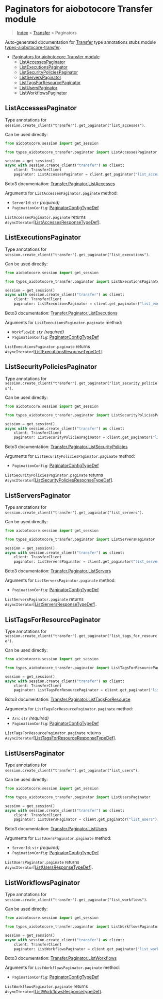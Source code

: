 <a id="paginators-for-aiobotocore-transfer-module"></a>

# Paginators for aiobotocore Transfer module

> [Index](../README.md) > [Transfer](./README.md) > Paginators

Auto-generated documentation for
[Transfer](https://boto3.amazonaws.com/v1/documentation/api/latest/reference/services/transfer.html#Transfer)
type annotations stubs module
[types-aiobotocore-transfer](https://pypi.org/project/types-aiobotocore-transfer/).

- [Paginators for aiobotocore Transfer module](#paginators-for-aiobotocore-transfer-module)
  - [ListAccessesPaginator](#listaccessespaginator)
  - [ListExecutionsPaginator](#listexecutionspaginator)
  - [ListSecurityPoliciesPaginator](#listsecuritypoliciespaginator)
  - [ListServersPaginator](#listserverspaginator)
  - [ListTagsForResourcePaginator](#listtagsforresourcepaginator)
  - [ListUsersPaginator](#listuserspaginator)
  - [ListWorkflowsPaginator](#listworkflowspaginator)

<a id="listaccessespaginator"></a>

## ListAccessesPaginator

Type annotations for
`session.create_client("transfer").get_paginator("list_accesses")`.

Can be used directly:

```python
from aiobotocore.session import get_session

from types_aiobotocore_transfer.paginator import ListAccessesPaginator

session = get_session()
async with session.create_client("transfer") as client:
    client: TransferClient
    paginator: ListAccessesPaginator = client.get_paginator("list_accesses")
```

Boto3 documentation:
[Transfer.Paginator.ListAccesses](https://boto3.amazonaws.com/v1/documentation/api/latest/reference/services/transfer.html#Transfer.Paginator.ListAccesses)

Arguments for `ListAccessesPaginator.paginate` method:

- `ServerId`: `str` *(required)*
- `PaginationConfig`:
  [PaginatorConfigTypeDef](./type_defs.md#paginatorconfigtypedef)

`ListAccessesPaginator.paginate` returns
`AsyncIterator`\[[ListAccessesResponseTypeDef](./type_defs.md#listaccessesresponsetypedef)\].

<a id="listexecutionspaginator"></a>

## ListExecutionsPaginator

Type annotations for
`session.create_client("transfer").get_paginator("list_executions")`.

Can be used directly:

```python
from aiobotocore.session import get_session

from types_aiobotocore_transfer.paginator import ListExecutionsPaginator

session = get_session()
async with session.create_client("transfer") as client:
    client: TransferClient
    paginator: ListExecutionsPaginator = client.get_paginator("list_executions")
```

Boto3 documentation:
[Transfer.Paginator.ListExecutions](https://boto3.amazonaws.com/v1/documentation/api/latest/reference/services/transfer.html#Transfer.Paginator.ListExecutions)

Arguments for `ListExecutionsPaginator.paginate` method:

- `WorkflowId`: `str` *(required)*
- `PaginationConfig`:
  [PaginatorConfigTypeDef](./type_defs.md#paginatorconfigtypedef)

`ListExecutionsPaginator.paginate` returns
`AsyncIterator`\[[ListExecutionsResponseTypeDef](./type_defs.md#listexecutionsresponsetypedef)\].

<a id="listsecuritypoliciespaginator"></a>

## ListSecurityPoliciesPaginator

Type annotations for
`session.create_client("transfer").get_paginator("list_security_policies")`.

Can be used directly:

```python
from aiobotocore.session import get_session

from types_aiobotocore_transfer.paginator import ListSecurityPoliciesPaginator

session = get_session()
async with session.create_client("transfer") as client:
    client: TransferClient
    paginator: ListSecurityPoliciesPaginator = client.get_paginator("list_security_policies")
```

Boto3 documentation:
[Transfer.Paginator.ListSecurityPolicies](https://boto3.amazonaws.com/v1/documentation/api/latest/reference/services/transfer.html#Transfer.Paginator.ListSecurityPolicies)

Arguments for `ListSecurityPoliciesPaginator.paginate` method:

- `PaginationConfig`:
  [PaginatorConfigTypeDef](./type_defs.md#paginatorconfigtypedef)

`ListSecurityPoliciesPaginator.paginate` returns
`AsyncIterator`\[[ListSecurityPoliciesResponseTypeDef](./type_defs.md#listsecuritypoliciesresponsetypedef)\].

<a id="listserverspaginator"></a>

## ListServersPaginator

Type annotations for
`session.create_client("transfer").get_paginator("list_servers")`.

Can be used directly:

```python
from aiobotocore.session import get_session

from types_aiobotocore_transfer.paginator import ListServersPaginator

session = get_session()
async with session.create_client("transfer") as client:
    client: TransferClient
    paginator: ListServersPaginator = client.get_paginator("list_servers")
```

Boto3 documentation:
[Transfer.Paginator.ListServers](https://boto3.amazonaws.com/v1/documentation/api/latest/reference/services/transfer.html#Transfer.Paginator.ListServers)

Arguments for `ListServersPaginator.paginate` method:

- `PaginationConfig`:
  [PaginatorConfigTypeDef](./type_defs.md#paginatorconfigtypedef)

`ListServersPaginator.paginate` returns
`AsyncIterator`\[[ListServersResponseTypeDef](./type_defs.md#listserversresponsetypedef)\].

<a id="listtagsforresourcepaginator"></a>

## ListTagsForResourcePaginator

Type annotations for
`session.create_client("transfer").get_paginator("list_tags_for_resource")`.

Can be used directly:

```python
from aiobotocore.session import get_session

from types_aiobotocore_transfer.paginator import ListTagsForResourcePaginator

session = get_session()
async with session.create_client("transfer") as client:
    client: TransferClient
    paginator: ListTagsForResourcePaginator = client.get_paginator("list_tags_for_resource")
```

Boto3 documentation:
[Transfer.Paginator.ListTagsForResource](https://boto3.amazonaws.com/v1/documentation/api/latest/reference/services/transfer.html#Transfer.Paginator.ListTagsForResource)

Arguments for `ListTagsForResourcePaginator.paginate` method:

- `Arn`: `str` *(required)*
- `PaginationConfig`:
  [PaginatorConfigTypeDef](./type_defs.md#paginatorconfigtypedef)

`ListTagsForResourcePaginator.paginate` returns
`AsyncIterator`\[[ListTagsForResourceResponseTypeDef](./type_defs.md#listtagsforresourceresponsetypedef)\].

<a id="listuserspaginator"></a>

## ListUsersPaginator

Type annotations for
`session.create_client("transfer").get_paginator("list_users")`.

Can be used directly:

```python
from aiobotocore.session import get_session

from types_aiobotocore_transfer.paginator import ListUsersPaginator

session = get_session()
async with session.create_client("transfer") as client:
    client: TransferClient
    paginator: ListUsersPaginator = client.get_paginator("list_users")
```

Boto3 documentation:
[Transfer.Paginator.ListUsers](https://boto3.amazonaws.com/v1/documentation/api/latest/reference/services/transfer.html#Transfer.Paginator.ListUsers)

Arguments for `ListUsersPaginator.paginate` method:

- `ServerId`: `str` *(required)*
- `PaginationConfig`:
  [PaginatorConfigTypeDef](./type_defs.md#paginatorconfigtypedef)

`ListUsersPaginator.paginate` returns
`AsyncIterator`\[[ListUsersResponseTypeDef](./type_defs.md#listusersresponsetypedef)\].

<a id="listworkflowspaginator"></a>

## ListWorkflowsPaginator

Type annotations for
`session.create_client("transfer").get_paginator("list_workflows")`.

Can be used directly:

```python
from aiobotocore.session import get_session

from types_aiobotocore_transfer.paginator import ListWorkflowsPaginator

session = get_session()
async with session.create_client("transfer") as client:
    client: TransferClient
    paginator: ListWorkflowsPaginator = client.get_paginator("list_workflows")
```

Boto3 documentation:
[Transfer.Paginator.ListWorkflows](https://boto3.amazonaws.com/v1/documentation/api/latest/reference/services/transfer.html#Transfer.Paginator.ListWorkflows)

Arguments for `ListWorkflowsPaginator.paginate` method:

- `PaginationConfig`:
  [PaginatorConfigTypeDef](./type_defs.md#paginatorconfigtypedef)

`ListWorkflowsPaginator.paginate` returns
`AsyncIterator`\[[ListWorkflowsResponseTypeDef](./type_defs.md#listworkflowsresponsetypedef)\].
